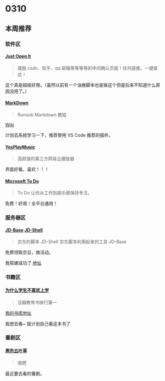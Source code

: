 # 0310

## 本周推荐

### 软件区

#### [Just Open It](https://github.com/elegantYU/just-open-it)

> 摆脱 csdn、知乎、qq 邮箱等等等等的中间确认页面！任何链接，一键直达！

这个真是超级好用。（虽然以前有一个油猴脚本也是做这个但是后来不知道什么原因没用了。）

#### [MarkDown](https://www.runoob.com/markdown/md-tutorial.html)

> Runoob Markdown 教程

[Wiki](https://zh.wikipedia.org/wiki/Markdown)

计划去系统学习一下，推荐使用 VS Code 推荐的插件。

#### [YesPlayMusic](https://github.com/qier222/YesPlayMusic)

> 高颜值的第三方网易云播放器

界面好看。喜欢！！！

#### [Microsoft To Do](https://todo.microsoft.com/tasks/)

> To Do 让你从工作到娱乐都保持专注。

免费！好用！全平台通用！

### 服务器区

#### [JD-Base](https://github.com/dockere/jd-base) [JD-Shell](https://github.com/lan-tianxiang/jd_shell)

> 京东的脚本 JD-Shell 京东脚本利用起来的工具 JD-Base

免费领取京豆，做活动。

我搭建成功了 [地址](https://jd.diycat.top)

### 书籍区

#### [为什么学生不喜欢上学](https://book.douban.com/subject/4864832/)

> 豆瓣教育书排行第一

[我的书库地址](https://book.diycat.top/read/14/epub)

我想去看~ 就计划自己看这本书了

### 番剧区

#### [黑色五叶草](https://www.bilibili.com/bangumi/media/md6422/)

> 很燃

最近要去看的番剧。

